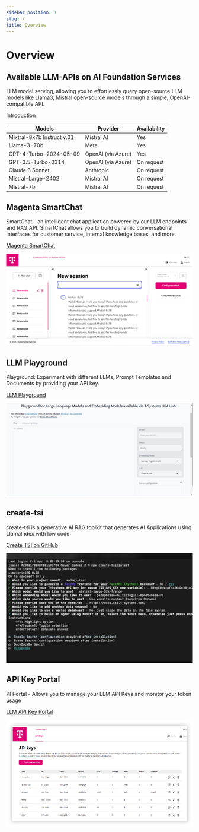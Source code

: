 ```yaml
---
sidebar_position: 1
slug: /
title: Overview
---
```


# Overview

## Available LLM-APIs on AI Foundation Services

LLM model serving, allowing you to effortlessly query open-source LLM models like Llama3, Mistral open-source models through a simple, OpenAI-compatible API.

[Introduction](https://docs.llmhub.t-systems.net/Introduction)

| Models | Provider | Availability |
| --------------- | --------------- | --------------- |
| Mixtral-8x7b Instruct v.01   | Mistral AI  | Yes   |
| Llama-3-70b   | Meta    | Yes   |
| GPT-4-Turbo-2024-05-09  | OpenAI (via Azure)    | Yes   |
| GPT-3.5-Turbo-0314  | OpenAI (via Azure)     | On request   |
| Claude 3 Sonnet  | Anthropic    | On request   |
| Mistral-Large-2402  | Mistral AI   | On request   |
| Mistral-7b  | Mistral AI   | On request   |


## Magenta SmartChat

SmartChat - an intelligent chat application powered by our LLM endpoints and RAG API. SmartChat allows you to build dynamic conversational interfaces for customer service, internal knowledge bases, and more.

[Magenta SmartChat](https://smartchat.llmhub.t-systems.net/)

![smart chat](smart-chat.png)

## LLM Playground

Playground: Experiment with different LLMs, Prompt Templates and Documents by providing your API key. 

[LLM Playground](https://playground.llmhub.t-systems.net/)

![llm-playground](playground.png)

## create-tsi

create-tsi is a generative AI RAG toolkit that generates AI Applications using LlamaIndex with low code.

[Create TSI on GitHub](https://github.com/telekom/create-tsi)

![create-tsi](create-tsi.png)

## API Key Portal

PI Portal - Allows you to manage your LLM API Keys and monitor your token usage

[LLM API Key Portal](https://auth.llmhub.t-systems.net/)

![api-portal](api-portal.png)
